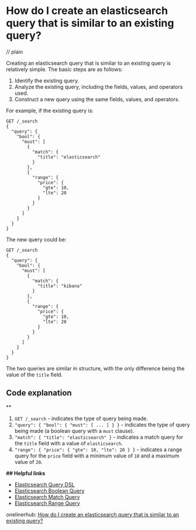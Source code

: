 # How do I create an elasticsearch query that is similar to an existing query?
// plain

Creating an elasticsearch query that is similar to an existing query is relatively simple. The basic steps are as follows:
1. Identify the existing query.
2. Analyze the existing query, including the fields, values, and operators used.
3. Construct a new query using the same fields, values, and operators.

For example, if the existing query is:
```
GET /_search
{
  "query": {
    "bool": {
      "must": [
        {
          "match": {
            "title": "elasticsearch"
          }
        },
        {
          "range": {
            "price": {
              "gte": 10,
              "lte": 20
            }
          }
        }
      ]
    }
  }
}
```

The new query could be:
```
GET /_search
{
  "query": {
    "bool": {
      "must": [
        {
          "match": {
            "title": "kibana"
          }
        },
        {
          "range": {
            "price": {
              "gte": 10,
              "lte": 20
            }
          }
        }
      ]
    }
  }
}
```

The two queries are similar in structure, with the only difference being the value of the `title` field.

## Code explanation
**
1. `GET /_search` - indicates the type of query being made.
2. `"query": { "bool": { "must": [ ... ] } }` - indicates the type of query being made (a boolean query with a `must` clause).
3. `"match": { "title": "elasticsearch" }` - indicates a match query for the `title` field with a value of `elasticsearch`.
4. `"range": { "price": { "gte": 10, "lte": 20 } }` - indicates a range query for the `price` field with a minimum value of `10` and a maximum value of `20`.

**## Helpful links**
- [Elasticsearch Query DSL](https://www.elastic.co/guide/en/elasticsearch/reference/current/query-dsl.html)
- [Elasticsearch Boolean Query](https://www.elastic.co/guide/en/elasticsearch/reference/current/query-dsl-bool-query.html)
- [Elasticsearch Match Query](https://www.elastic.co/guide/en/elasticsearch/reference/current/query-dsl-match-query.html)
- [Elasticsearch Range Query](https://www.elastic.co/guide/en/elasticsearch/reference/current/query-dsl-range-query.html)

onelinerhub: [How do I create an elasticsearch query that is similar to an existing query?](https://onelinerhub.com/elasticsearch/how-do-i-create-an-elasticsearch-query-that-is-similar-to-an-existing-query)